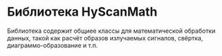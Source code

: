 # Библиотека HyScanMath

Библиотека содержит общиее классы для математической обработки данных, такой
как расчёт образов излучаемых сигналов, свёртка, диаграммо-образование и т.п.

